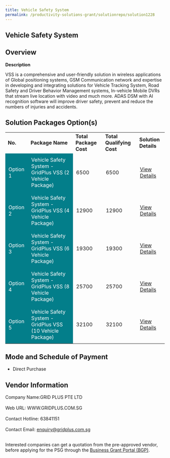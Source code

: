 ```yaml
---
title: Vehicle Safety System
permalink: /productivity-solutions-grant/solutionrepo/solution1228
---
```


## Vehicle Safety System

## Overview

**Description**

VSS is a comprehensive and user-friendly solution in wireless applications of Global positioning systems, GSM Communication network and expertise in developing and integrating solutions for Vehicle Tracking System, Road Safety and Driver Behavior Management systems, In-vehicle Mobile DVRs that stream live location with video and much more. ADAS DSM with AI recognition software will improve driver safety, prevent and reduce the numbers of injuries and accidents.

## Solution Packages Option(s)

<table>
<tr>
<td><b>No.</b></td>
<td><b>Package Name</b></td>
<td><b>Total Package Cost</b></td>
<td><b>Total Qualifying Cost</b></td>
<td><b>Solution Details</b></td>
</tr>
<tr>
<td style='padding: 10px; background-color: #037E8A; color: #FFFFFF;'>Option 1</td>
<td style='padding: 10px; background-color: #037E8A; color: #FFFFFF;'>Vehicle Safety System - GridPlus VSS (2 Vehicle Package)</td>
<td style='padding: 10px;'>6500</td>
<td style='padding: 10px;'>6500</td>
<td style='padding: 10px;'><a href='https://www.gobusiness.gov.sg/images/psg/Desensitised_Grid_Plus_20200249_Annex_3_Part_1.pdf' target='_blank'>View Details</a></td>
</tr>
<tr>
<td style='padding: 10px; background-color: #037E8A; color: #FFFFFF;'>Option 2</td>
<td style='padding: 10px; background-color: #037E8A; color: #FFFFFF;'>Vehicle Safety System - GridPlus VSS (4 Vehicle Package)</td>
<td style='padding: 10px;'>12900</td>
<td style='padding: 10px;'>12900</td>
<td style='padding: 10px;'><a href='https://www.gobusiness.gov.sg/images/psg/Desensitised_Grid_Plus_20200249_Annex_3_Part_2.pdf' target='_blank'>View Details</a></td>
</tr>
<tr>
<td style='padding: 10px; background-color: #037E8A; color: #FFFFFF;'>Option 3</td>
<td style='padding: 10px; background-color: #037E8A; color: #FFFFFF;'>Vehicle Safety System - GridPlus VSS (6 Vehicle Package)</td>
<td style='padding: 10px;'>19300</td>
<td style='padding: 10px;'>19300</td>
<td style='padding: 10px;'><a href='https://www.gobusiness.gov.sg/images/psg/Desensitised_Grid_Plus_20200249_Annex_3_Part_3.pdf' target='_blank'>View Details</a></td>
</tr>
<tr>
<td style='padding: 10px; background-color: #037E8A; color: #FFFFFF;'>Option 4</td>
<td style='padding: 10px; background-color: #037E8A; color: #FFFFFF;'>Vehicle Safety System - GridPlus VSS (8 Vehicle Package)</td>
<td style='padding: 10px;'>25700</td>
<td style='padding: 10px;'>25700</td>
<td style='padding: 10px;'><a href='https://www.gobusiness.gov.sg/images/psg/Desensitised_Grid_Plus_20200249_Annex_3_Part_4.pdf' target='_blank'>View Details</a></td>
</tr>
<tr>
<td style='padding: 10px; background-color: #037E8A; color: #FFFFFF;'>Option 5</td>
<td style='padding: 10px; background-color: #037E8A; color: #FFFFFF;'>Vehicle Safety System - GridPlus VSS (10 Vehicle Package)</td>
<td style='padding: 10px;'>32100</td>
<td style='padding: 10px;'>32100</td>
<td style='padding: 10px;'><a href='https://www.gobusiness.gov.sg/images/psg/Desensitised_Grid_Plus_20200249_Annex_3_Part_5.pdf' target='_blank'>View Details</a></td>
</tr>
</table>

## Mode and Schedule of Payment

 - Direct Purchase

## Vendor Information

 Company Name:GRID PLUS PTE LTD <br><br>Web URL: WWW.GRIDPLUS.COM.SG <br><br>Contact Hotline: 63841151 <br><br>Contact Email: enquiry@gridplus.com.sg <br><br>

Interested companies can get a quotation from the pre-approved vendor, before applying for the PSG through the <a href='https://www.businessgrants.gov.sg/' target='_blank' rel='noopener'>Business Grant Portal (BGP)</a>.

<script src="/jquery/resize-tables.js"></script>
